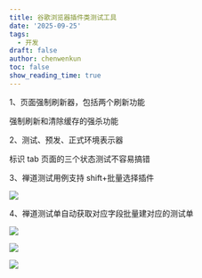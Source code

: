 ```yaml
---
title: 谷歌浏览器插件类测试工具
date: '2025-09-25'
tags:
  - 开发
draft: false
author: chenwenkun
toc: false
show_reading_time: true
---
```

1、页面强制刷新器，包括两个刷新功能

强制刷新和清除缓存的强杀功能

2、测试、预发、正式环境表示器

标识 tab 页面的三个状态测试不容易搞错

3、禅道测试用例支持 shift+批量选择插件

![](https://prod-files-secure.s3.us-west-2.amazonaws.com/c205fb54-92b2-4987-8be3-972b67d27acc/7ca8990d-2ef0-4ad6-8256-c807dbb8b3d5/image.png?X-Amz-Algorithm=AWS4-HMAC-SHA256&X-Amz-Content-Sha256=UNSIGNED-PAYLOAD&X-Amz-Credential=ASIAZI2LB466VMAMHOEO%2F20250926%2Fus-west-2%2Fs3%2Faws4_request&X-Amz-Date=20250926T122045Z&X-Amz-Expires=3600&X-Amz-Security-Token=IQoJb3JpZ2luX2VjEAQaCXVzLXdlc3QtMiJHMEUCIQCUMh8k2wqEPZlZxxbRvT8ywKTD3Ip9Uggpt%2F4Nr6TdvAIgMV3ihbZTAg96v1Eg8p8Wn2REBZ0SDz3AYeDnBPf8RwQqiAQIjf%2F%2F%2F%2F%2F%2F%2F%2F%2F%2FARAAGgw2Mzc0MjMxODM4MDUiDPe7pbAceMGzg6XeACrcAwDpsvygso86S45t9ZKyHOZLlhkbyVT1INnAGJk%2FeJVZsocg%2FOuK0gcPqaZ%2Bd6JFBjiFh4Gi9l%2FFU3N%2FQbwkxldDNQW15GlPh6iDVlqztv5fOgN2mgI1Hw0dsfdgwxWKeFoUVVdGNZoHJEyIXN5uD5kqDprgqj7m2kk4MdfGgh8qmeKU6KAluPy9v6kjkDvQj2uOL2VCjmgYTD%2FKOd4wNyvxXPkYKKv9xfvAqdoC%2Fb8p95O5KQQ14xX2uY6sRYk5lrMlMJTmFALB4XORSA%2BoyOWRKfhsKohYEo%2BT%2FIsQtntjhBAKmeTY%2FncR909Zor6Q%2FDKgEHrnfzLvyBE77Dio28jT1TNTzbWleqSd1l1yB%2FRDPXp1qTbMjwnhHdY2lpLfkE1PAdFd1PsfQAV%2Bx8bF%2BpO6eKZoTTYP1q9omYTcSUYGTNHwVrT8AqPDhDSGLG35J%2Bexjm2WuZYQEFiqelPNqxr%2FqB8w0QHydm5eqmmVBepyQSZAxH22hCmGya%2FzbQw5%2FqI1k3%2BiYMxwLKrfFDkAjng9vECldd4uvqHRnUZL%2BSJX9JUn35vTfVf1wrD%2BDT35xatfygBERpAwAkqTg3WoY%2FNJPC3av%2Bi7EZmL1PWIZyVvGuBMrcHaXkQMPYrqMJOD2sYGOqUBCkEnM5dzPq3Q0fQEjpefuA5slpFeF1m7B2CtDQgWEIC%2F19m%2BNbD23iVCaFW2WC0PRyHLjLtuY6arrYWvw6KbXsra1zkY50u8QlZXiUazQmif%2F5wdozvOgIMNRGxzhCxR3654niiMvktJYKA4ZnveFDcBehXWzrDBxLfb69Cw3tpYOBFGRb3spdkpUv2qQiMyDjnvgIhESfVqzYbj0JKdoa6BBW5G&X-Amz-Signature=e1f612d7d87143d32a5100fdd430ba31cb316bd681e473f47daea6c497526a16&X-Amz-SignedHeaders=host&x-amz-checksum-mode=ENABLED&x-id=GetObject)

4、禅道测试单自动获取对应字段批量建对应的测试单

![](https://prod-files-secure.s3.us-west-2.amazonaws.com/c205fb54-92b2-4987-8be3-972b67d27acc/1ea39b01-dd1c-4a56-bb09-4fe87447f5c7/image.png?X-Amz-Algorithm=AWS4-HMAC-SHA256&X-Amz-Content-Sha256=UNSIGNED-PAYLOAD&X-Amz-Credential=ASIAZI2LB466VMAMHOEO%2F20250926%2Fus-west-2%2Fs3%2Faws4_request&X-Amz-Date=20250926T122045Z&X-Amz-Expires=3600&X-Amz-Security-Token=IQoJb3JpZ2luX2VjEAQaCXVzLXdlc3QtMiJHMEUCIQCUMh8k2wqEPZlZxxbRvT8ywKTD3Ip9Uggpt%2F4Nr6TdvAIgMV3ihbZTAg96v1Eg8p8Wn2REBZ0SDz3AYeDnBPf8RwQqiAQIjf%2F%2F%2F%2F%2F%2F%2F%2F%2F%2FARAAGgw2Mzc0MjMxODM4MDUiDPe7pbAceMGzg6XeACrcAwDpsvygso86S45t9ZKyHOZLlhkbyVT1INnAGJk%2FeJVZsocg%2FOuK0gcPqaZ%2Bd6JFBjiFh4Gi9l%2FFU3N%2FQbwkxldDNQW15GlPh6iDVlqztv5fOgN2mgI1Hw0dsfdgwxWKeFoUVVdGNZoHJEyIXN5uD5kqDprgqj7m2kk4MdfGgh8qmeKU6KAluPy9v6kjkDvQj2uOL2VCjmgYTD%2FKOd4wNyvxXPkYKKv9xfvAqdoC%2Fb8p95O5KQQ14xX2uY6sRYk5lrMlMJTmFALB4XORSA%2BoyOWRKfhsKohYEo%2BT%2FIsQtntjhBAKmeTY%2FncR909Zor6Q%2FDKgEHrnfzLvyBE77Dio28jT1TNTzbWleqSd1l1yB%2FRDPXp1qTbMjwnhHdY2lpLfkE1PAdFd1PsfQAV%2Bx8bF%2BpO6eKZoTTYP1q9omYTcSUYGTNHwVrT8AqPDhDSGLG35J%2Bexjm2WuZYQEFiqelPNqxr%2FqB8w0QHydm5eqmmVBepyQSZAxH22hCmGya%2FzbQw5%2FqI1k3%2BiYMxwLKrfFDkAjng9vECldd4uvqHRnUZL%2BSJX9JUn35vTfVf1wrD%2BDT35xatfygBERpAwAkqTg3WoY%2FNJPC3av%2Bi7EZmL1PWIZyVvGuBMrcHaXkQMPYrqMJOD2sYGOqUBCkEnM5dzPq3Q0fQEjpefuA5slpFeF1m7B2CtDQgWEIC%2F19m%2BNbD23iVCaFW2WC0PRyHLjLtuY6arrYWvw6KbXsra1zkY50u8QlZXiUazQmif%2F5wdozvOgIMNRGxzhCxR3654niiMvktJYKA4ZnveFDcBehXWzrDBxLfb69Cw3tpYOBFGRb3spdkpUv2qQiMyDjnvgIhESfVqzYbj0JKdoa6BBW5G&X-Amz-Signature=7eceed3d324f970674dc2c6d077096d15699aaac1148fa7dd5de4aef4a28b21e&X-Amz-SignedHeaders=host&x-amz-checksum-mode=ENABLED&x-id=GetObject)

![](https://prod-files-secure.s3.us-west-2.amazonaws.com/c205fb54-92b2-4987-8be3-972b67d27acc/fa727f1d-546c-42aa-9508-d8d3d1275bcd/image.png?X-Amz-Algorithm=AWS4-HMAC-SHA256&X-Amz-Content-Sha256=UNSIGNED-PAYLOAD&X-Amz-Credential=ASIAZI2LB466VMAMHOEO%2F20250926%2Fus-west-2%2Fs3%2Faws4_request&X-Amz-Date=20250926T122045Z&X-Amz-Expires=3600&X-Amz-Security-Token=IQoJb3JpZ2luX2VjEAQaCXVzLXdlc3QtMiJHMEUCIQCUMh8k2wqEPZlZxxbRvT8ywKTD3Ip9Uggpt%2F4Nr6TdvAIgMV3ihbZTAg96v1Eg8p8Wn2REBZ0SDz3AYeDnBPf8RwQqiAQIjf%2F%2F%2F%2F%2F%2F%2F%2F%2F%2FARAAGgw2Mzc0MjMxODM4MDUiDPe7pbAceMGzg6XeACrcAwDpsvygso86S45t9ZKyHOZLlhkbyVT1INnAGJk%2FeJVZsocg%2FOuK0gcPqaZ%2Bd6JFBjiFh4Gi9l%2FFU3N%2FQbwkxldDNQW15GlPh6iDVlqztv5fOgN2mgI1Hw0dsfdgwxWKeFoUVVdGNZoHJEyIXN5uD5kqDprgqj7m2kk4MdfGgh8qmeKU6KAluPy9v6kjkDvQj2uOL2VCjmgYTD%2FKOd4wNyvxXPkYKKv9xfvAqdoC%2Fb8p95O5KQQ14xX2uY6sRYk5lrMlMJTmFALB4XORSA%2BoyOWRKfhsKohYEo%2BT%2FIsQtntjhBAKmeTY%2FncR909Zor6Q%2FDKgEHrnfzLvyBE77Dio28jT1TNTzbWleqSd1l1yB%2FRDPXp1qTbMjwnhHdY2lpLfkE1PAdFd1PsfQAV%2Bx8bF%2BpO6eKZoTTYP1q9omYTcSUYGTNHwVrT8AqPDhDSGLG35J%2Bexjm2WuZYQEFiqelPNqxr%2FqB8w0QHydm5eqmmVBepyQSZAxH22hCmGya%2FzbQw5%2FqI1k3%2BiYMxwLKrfFDkAjng9vECldd4uvqHRnUZL%2BSJX9JUn35vTfVf1wrD%2BDT35xatfygBERpAwAkqTg3WoY%2FNJPC3av%2Bi7EZmL1PWIZyVvGuBMrcHaXkQMPYrqMJOD2sYGOqUBCkEnM5dzPq3Q0fQEjpefuA5slpFeF1m7B2CtDQgWEIC%2F19m%2BNbD23iVCaFW2WC0PRyHLjLtuY6arrYWvw6KbXsra1zkY50u8QlZXiUazQmif%2F5wdozvOgIMNRGxzhCxR3654niiMvktJYKA4ZnveFDcBehXWzrDBxLfb69Cw3tpYOBFGRb3spdkpUv2qQiMyDjnvgIhESfVqzYbj0JKdoa6BBW5G&X-Amz-Signature=113ccd8edde9b13d8014f9ef18d85b09c0570dedbd4138ae45b8dc97da713697&X-Amz-SignedHeaders=host&x-amz-checksum-mode=ENABLED&x-id=GetObject)

![](https://prod-files-secure.s3.us-west-2.amazonaws.com/c205fb54-92b2-4987-8be3-972b67d27acc/2a374ca8-3be3-4978-8ee1-2331f1db0267/image.png?X-Amz-Algorithm=AWS4-HMAC-SHA256&X-Amz-Content-Sha256=UNSIGNED-PAYLOAD&X-Amz-Credential=ASIAZI2LB466VMAMHOEO%2F20250926%2Fus-west-2%2Fs3%2Faws4_request&X-Amz-Date=20250926T122045Z&X-Amz-Expires=3600&X-Amz-Security-Token=IQoJb3JpZ2luX2VjEAQaCXVzLXdlc3QtMiJHMEUCIQCUMh8k2wqEPZlZxxbRvT8ywKTD3Ip9Uggpt%2F4Nr6TdvAIgMV3ihbZTAg96v1Eg8p8Wn2REBZ0SDz3AYeDnBPf8RwQqiAQIjf%2F%2F%2F%2F%2F%2F%2F%2F%2F%2FARAAGgw2Mzc0MjMxODM4MDUiDPe7pbAceMGzg6XeACrcAwDpsvygso86S45t9ZKyHOZLlhkbyVT1INnAGJk%2FeJVZsocg%2FOuK0gcPqaZ%2Bd6JFBjiFh4Gi9l%2FFU3N%2FQbwkxldDNQW15GlPh6iDVlqztv5fOgN2mgI1Hw0dsfdgwxWKeFoUVVdGNZoHJEyIXN5uD5kqDprgqj7m2kk4MdfGgh8qmeKU6KAluPy9v6kjkDvQj2uOL2VCjmgYTD%2FKOd4wNyvxXPkYKKv9xfvAqdoC%2Fb8p95O5KQQ14xX2uY6sRYk5lrMlMJTmFALB4XORSA%2BoyOWRKfhsKohYEo%2BT%2FIsQtntjhBAKmeTY%2FncR909Zor6Q%2FDKgEHrnfzLvyBE77Dio28jT1TNTzbWleqSd1l1yB%2FRDPXp1qTbMjwnhHdY2lpLfkE1PAdFd1PsfQAV%2Bx8bF%2BpO6eKZoTTYP1q9omYTcSUYGTNHwVrT8AqPDhDSGLG35J%2Bexjm2WuZYQEFiqelPNqxr%2FqB8w0QHydm5eqmmVBepyQSZAxH22hCmGya%2FzbQw5%2FqI1k3%2BiYMxwLKrfFDkAjng9vECldd4uvqHRnUZL%2BSJX9JUn35vTfVf1wrD%2BDT35xatfygBERpAwAkqTg3WoY%2FNJPC3av%2Bi7EZmL1PWIZyVvGuBMrcHaXkQMPYrqMJOD2sYGOqUBCkEnM5dzPq3Q0fQEjpefuA5slpFeF1m7B2CtDQgWEIC%2F19m%2BNbD23iVCaFW2WC0PRyHLjLtuY6arrYWvw6KbXsra1zkY50u8QlZXiUazQmif%2F5wdozvOgIMNRGxzhCxR3654niiMvktJYKA4ZnveFDcBehXWzrDBxLfb69Cw3tpYOBFGRb3spdkpUv2qQiMyDjnvgIhESfVqzYbj0JKdoa6BBW5G&X-Amz-Signature=c09ed267fe0328b02a2472cb3e3e3adc668f003f676f47e72dffece6f9e8ae05&X-Amz-SignedHeaders=host&x-amz-checksum-mode=ENABLED&x-id=GetObject)
